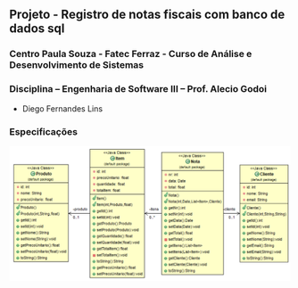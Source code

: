 ## Projeto - Registro de notas fiscais com banco de dados sql
### Centro Paula Souza - Fatec Ferraz - Curso de Análise e Desenvolvimento de Sistemas
### Disciplina – Engenharia de Software III – Prof. Alecio Godoi

- Diego Fernandes Lins


### Especificações
 
![](https://github.com/DiegoLins10/ProdutoJPA_NF/blob/master/especifica%C3%A7%C3%B5es.png)
